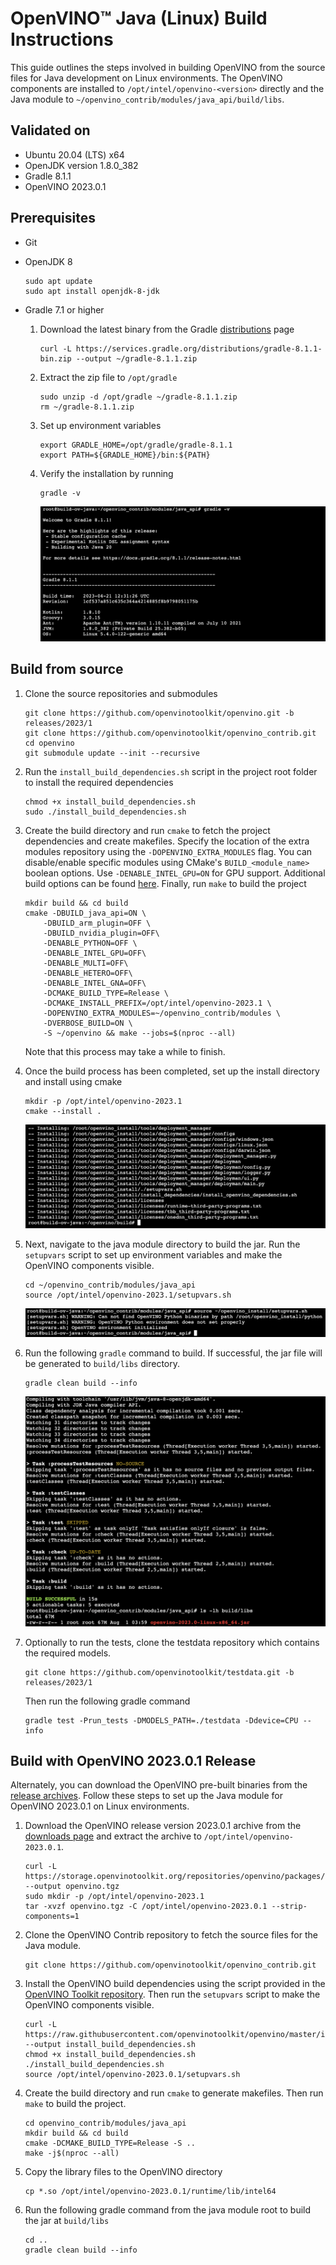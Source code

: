 # OpenVINO™ Java (Linux) Build Instructions

This guide outlines the steps involved in building OpenVINO from the source files for Java development on Linux environments. The OpenVINO components are installed to `/opt/intel/openvino-<version>` directly and the Java module to `~/openvino_contrib/modules/java_api/build/libs`.

## Validated on

- Ubuntu 20.04 (LTS) x64
- OpenJDK version 1.8.0_382
- Gradle 8.1.1
- OpenVINO 2023.0.1

## Prerequisites

- Git
- OpenJDK 8
    ```
    sudo apt update
    sudo apt install openjdk-8-jdk
    ```
- Gradle 7.1 or higher

    1. Download the latest binary from the Gradle [distributions](https://services.gradle.org/distributions/) page

        ```
        curl -L https://services.gradle.org/distributions/gradle-8.1.1-bin.zip --output ~/gradle-8.1.1.zip
        ```

    2. Extract the zip file to `/opt/gradle`

        ```
        sudo unzip -d /opt/gradle ~/gradle-8.1.1.zip
        rm ~/gradle-8.1.1.zip
        ```

    3. Set up environment variables

        ```
        export GRADLE_HOME=/opt/gradle/gradle-8.1.1
        export PATH=${GRADLE_HOME}/bin:${PATH}
        ```

    4. Verify the installation by running

        ```
        gradle -v
        ```

        ![gradle.png](img/gradle.png)

## Build from source

1. Clone the source repositories and submodules

    ```
    git clone https://github.com/openvinotoolkit/openvino.git -b releases/2023/1
    git clone https://github.com/openvinotoolkit/openvino_contrib.git 
    cd openvino
    git submodule update --init --recursive
    ```

2. Run the `install_build_dependencies.sh` script in the project root folder to install the required dependencies

    ```
    chmod +x install_build_dependencies.sh
    sudo ./install_build_dependencies.sh
    ```

3. Create the build directory and run `cmake` to fetch the project dependencies and create makefiles. Specify the location of the extra modules repository using the `-DOPENVINO_EXTRA_MODULES` flag. You can disable/enable specific modules using CMake's `BUILD_<module_name>` boolean options. Use `-DENABLE_INTEL_GPU=ON` for GPU support. Additional build options can be found [here](https://github.com/openvinotoolkit/openvino_contrib.git). Finally, run `make` to build the project

    ```
    mkdir build && cd build
    cmake -DBUILD_java_api=ON \
        -DBUILD_arm_plugin=OFF \   
        -DBUILD_nvidia_plugin=OFF\
        -DENABLE_PYTHON=OFF \
        -DENABLE_INTEL_GPU=OFF\
        -DENABLE_MULTI=OFF\
        -DENABLE_HETERO=OFF\
        -DENABLE_INTEL_GNA=OFF\
        -DCMAKE_BUILD_TYPE=Release \
        -DCMAKE_INSTALL_PREFIX=/opt/intel/openvino-2023.1 \
        -DOPENVINO_EXTRA_MODULES=~/openvino_contrib/modules \
        -DVERBOSE_BUILD=ON \
        -S ~/openvino && make --jobs=$(nproc --all)
    ```

    Note that this process may take a while to finish.

4. Once the build process has been completed, set up the install directory and install using cmake

    ```
    mkdir -p /opt/intel/openvino-2023.1
    cmake --install .
    ```

    ![cmake-install.png](img/cmake-install.png)
    
5. Next, navigate to the java module directory to build the jar. Run the `setupvars` script to set up environment variables and make the OpenVINO components visible.

    ```
    cd ~/openvino_contrib/modules/java_api
    source /opt/intel/openvino-2023.1/setupvars.sh
    ```

    ![setupvars.png](img/setupvars.png)

6. Run the following `gradle` command to build. If successful, the jar file will be generated to `build/libs` directory.

    ```
    gradle clean build --info
    ```

    ![gradle-build.png](img/gradle-build.png)

7. Optionally to run the tests, clone the testdata repository which contains the required models. 

    ```
    git clone https://github.com/openvinotoolkit/testdata.git -b releases/2023/1
    ```

    Then run the following gradle command 

    ```
    gradle test -Prun_tests -DMODELS_PATH=./testdata -Ddevice=CPU --info
    ```

## Build with OpenVINO 2023.0.1 Release

Alternately, you can download the OpenVINO pre-built binaries from the [release archives](https://storage.openvinotoolkit.org/repositories/openvino/packages/2023.0.1). Follow these steps to set up the Java module for OpenVINO 2023.0.1 on Linux environments.

1. Download the OpenVINO release version 2023.0.1 archive from the [downloads page](https://storage.openvinotoolkit.org/repositories/openvino/packages/2023.0.1/linux) and extract the archive to `/opt/intel/openvino-2023.0.1`. 

    ```
    curl -L https://storage.openvinotoolkit.org/repositories/openvino/packages/2023.0.1/linux/l_openvino_toolkit_ubuntu20_2023.0.1.11005.fa1c41994f3_x86_64.tgz --output openvino.tgz
    sudo mkdir -p /opt/intel/openvino-2023.1
    tar -xvzf openvino.tgz -C /opt/intel/openvino-2023.0.1 --strip-components=1
    ```

2. Clone the OpenVINO Contrib repository to fetch the source files for the Java module.
   
    ```
    git clone https://github.com/openvinotoolkit/openvino_contrib.git
    ```

3. Install the OpenVINO build dependencies using the script provided in the [OpenVINO Toolkit repository](https://github.com/openvinotoolkit/openvino). Then run the `setupvars` script to make the OpenVINO components visible.

    ```
    curl -L https://raw.githubusercontent.com/openvinotoolkit/openvino/master/install_build_dependencies.sh --output install_build_dependencies.sh
    chmod +x install_build_dependencies.sh
    ./install_build_dependencies.sh
    source /opt/intel/openvino-2023.0.1/setupvars.sh
    ```

4. Create the build directory and run `cmake` to generate makefiles. Then run `make` to build the project.

    ```
    cd openvino_contrib/modules/java_api
    mkdir build && cd build
    cmake -DCMAKE_BUILD_TYPE=Release -S ..
    make -j$(nproc --all)
    ```

5. Copy the library files to the OpenVINO directory

    ```
    cp *.so /opt/intel/openvino-2023.0.1/runtime/lib/intel64
    ```

6. Run the following gradle command from the java module root to build the jar at `build/libs`

    ```
    cd ..
    gradle clean build --info
    ```

